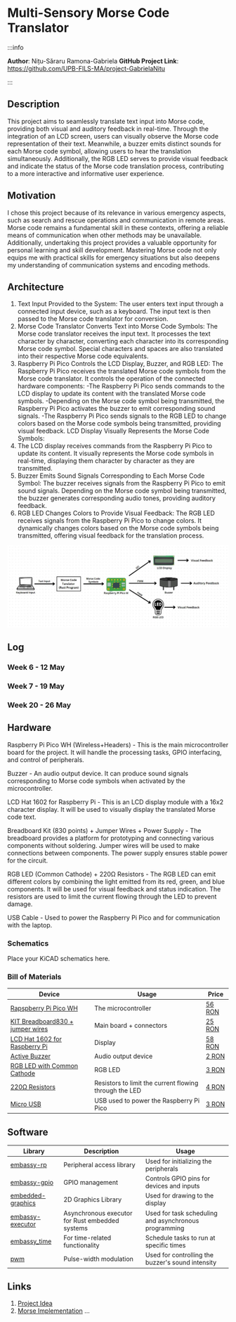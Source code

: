 # Multi-Sensory Morse Code Translator

:::info 

**Author**: Nițu-Săraru Ramona-Gabriela
**GitHub Project Link**: https://github.com/UPB-FILS-MA/project-GabrielaNitu

:::

## Description

This project aims to seamlessly translate text input into Morse code, providing both visual and auditory feedback in real-time. Through the integration of an LCD screen, users can visually observe the Morse code representation of their text. Meanwhile, a buzzer emits distinct sounds for each Morse code symbol, allowing users to hear the translation simultaneously. Additionally, the RGB LED serves to provide visual feedback and indicate the status of the Morse code translation process, contributing to a more interactive and informative user experience.

## Motivation

I chose this project because of its relevance in various emergency aspects, such as search and rescue operations and communication in remote areas. Morse code remains a fundamental skill in these contexts, offering a reliable means of communication when other methods may be unavailable. Additionally, undertaking this project provides a valuable opportunity for personal learning and skill development. Mastering Morse code not only equips me with practical skills for emergency situations but also deepens my understanding of communication systems and encoding methods.

## Architecture 

1) Text Input Provided to the System: The user enters text input through a connected input device, such as a keyboard. The input text is then passed to the Morse code translator for conversion.
2) Morse Code Translator Converts Text into Morse Code Symbols: The Morse code translator receives the input text. It processes the text character by character, converting each character into its corresponding Morse code symbol. Special characters and spaces are also translated into their respective Morse code equivalents.
3) Raspberry Pi Pico Controls the LCD Display, Buzzer, and RGB LED: The Raspberry Pi Pico receives the translated Morse code symbols from the Morse code translator. It controls the operation of the connected hardware components:
 -The Raspberry Pi Pico sends commands to the LCD display to update its content with the translated Morse code symbols.
 -Depending on the Morse code symbol being transmitted, the Raspberry Pi Pico activates the buzzer to emit corresponding sound signals.
 -The Raspberry Pi Pico sends signals to the RGB LED to change colors based on the Morse code symbols being transmitted, providing visual feedback.
LCD Display Visually Represents the Morse Code Symbols:
4) The LCD display receives commands from the Raspberry Pi Pico to update its content. It visually represents the Morse code symbols in real-time, displaying them character by character as they are transmitted.
5) Buzzer Emits Sound Signals Corresponding to Each Morse Code Symbol: The buzzer receives signals from the Raspberry Pi Pico to emit sound signals. Depending on the Morse code symbol being transmitted, the buzzer generates corresponding audio tones, providing auditory feedback.
6) RGB LED Changes Colors to Provide Visual Feedback: The RGB LED receives signals from the Raspberry Pi Pico to change colors. It dynamically changes colors based on the Morse code symbols being transmitted, offering visual feedback for the translation process.

 ![architecture](./Architecture.jpg)

## Log

<!-- write every week your progress here -->

### Week 6 - 12 May

### Week 7 - 19 May

### Week 20 - 26 May

## Hardware

Raspberry Pi Pico WH (Wireless+Headers) - This is the main microcontroller board for the project. It will handle the processing tasks, GPIO interfacing, and control of peripherals.

Buzzer - An audio output device. It can produce sound signals corresponding to Morse code symbols when activated by the microcontroller.

LCD Hat 1602 for Raspberry Pi - This is an LCD display module with a 16x2 character display. It will be used to visually display the translated Morse code text.

Breadboard Kit (830 points) + Jumper Wires + Power Supply - The breadboard provides a platform for prototyping and connecting various components without soldering. Jumper wires will be used to make connections between components. The power supply ensures stable power for the circuit.

RGB LED (Common Cathode) + 220Ω Resistors - The RGB LED can emit different colors by combining the light emitted from its red, green, and blue components. It will be used for visual feedback and status indication. The resistors are used to limit the current flowing through the LED to prevent damage.

USB Cable - Used to power the Raspberry Pi Pico and for communication with the laptop.

### Schematics

Place your KiCAD schematics here.

### Bill of Materials

<!-- Fill out this table with all the hardware components that you might need.

The format is 
```
| [Device](link://to/device) | This is used ... | [price](link://to/store) |

```

-->

| Device | Usage | Price |
|--------|--------|-------|
| [Rapspberry Pi Pico WH](https://www.raspberrypi.com/documentation/microcontrollers/raspberry-pi-pico.html) | The microcontroller | [56 RON](https://ardushop.ro/ro/home/2819-raspberry-pi-pico-wh.html) |
| [KIT Breadboard830 + jumper wires](https://datasheet.octopart.com/BB830T-BusBoard-datasheet-10603672.pdf) | Main board + connectors | [25 RON](https://ardushop.ro/ro/electronica/163-kit-breadboard830-65xfire-jumper-sursa-alimentare-335v.html?search_query=kit+breadboard&results=171) |
| [LCD Hat 1602 for Raspberry Pi](https://circuitdigest.com/article/16x2-lcd-display-module-pinout-datasheet) | Display | [58 RON](https://www.optimusdigital.ro/ro/lcd-uri/1158-lcd-hat-1602-pentru-raspberry-pi.html?search_query=lcd+hat+1602&results=1) |
| [Active Buzzer](https://components101.com/misc/buzzer-pinout-working-datasheet) | Audio output device | [2 RON](https://www.optimusdigital.ro/ro/audio-buzzere/635-buzzer-activ-de-3-v.html?search_query=buzzer+activ&results=18) |
| [RGB LED with Common Cathode](https://www.arabsmakers.com/wp-content/uploads/2017/05/upload-5mm_RGB_led_common_cathode.pdf) | RGB LED | [3 RON](https://ardushop.ro/ro/electronica/271-led-tricolor-cu-catod-comun.html?search_query=led+rgb+cu+catod&results=1488) |
| [220Ω Resistors](https://digchip.com/datasheets/parts/datasheet/1838/CFR-25JB-220R.php) | Resistors to limit the current flowing through the LED | [4 RON](https://ardushop.ro/ro/electronica/211-rezistenta-14w-1-buc.html?search_query=rezistor&results=43) |
| [Micro USB](https://www.mouser.com/pdfdocs/HiroseZX62Datasheet24200011.pdf) | USB used to power the Raspberry Pi Pico | [3 RON](https://www.optimusdigital.ro/ro/cabluri-cabluri-usb/4576-cablu-albastru-micro-usb-50-cm.html?search_query=cablu+micro+usb&results=146) |


## Software

| Library | Description | Usage |
|---------|-------------|-------|
| [embassy-rp](https://docs.embassy.dev/embassy-rp/git/rp2040/index.html)| Peripheral access library |Used for initializing the peripherals 
| [embassy-gpio](https://github.com/embassy-rs/embassy) | GPIO management | Controls GPIO pins for devices and inputs |
| [embedded-graphics](https://github.com/embedded-graphics/embedded-graphics) | 2D Graphics Library | Used for drawing to the display |
| [embassy-executor](https://docs.embassy.dev/embassy-executor/git/std/index.html)|Asynchronous executor for Rust embedded systems| Used for task scheduling and asynchronous programming|
| [embassy_time](https://github.com/embassy-rs/embassy) | For time-related functionality | Schedule tasks to run at specific times |
| [pwm](https://docs.embassy.dev/embassy-nrf/git/nrf52840/pwm/index.html)|Pulse-width modulation |Used for controlling the buzzer's sound intensity |


## Links

<!-- Add a few links that inspired you and that you think you will use for your project -->

1. [Project Idea](https://www.youtube.com/watch?v=Ra924vY9Wa4)
2. [Morse Implementation](https://www.arduino.cc/education/morse-code-project/)
...
